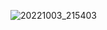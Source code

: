 

![20221003_215403](https://user-images.githubusercontent.com/56459297/193714958-7c7a12cb-08ec-4176-a9b4-af247769f924.jpg)
